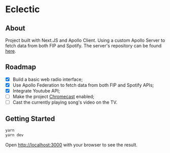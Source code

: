 

# Eclectic

## About

Project built with Next.JS and Apollo Client. 
Using a custom Apollo Server to fetch data from both FIP and Spotify. The server's repository can be found [here](https://github.com/Razthevan/NextFIP).

## Roadmap

 - [x] Build a basic web radio interface;
 - [x] Use Apollo Federation to fetch data from both FIP and Spotify APIs;
 - [x] Integrate Youtube API;
 - [ ]  Make the project [Chromecast](https://support.google.com/chromecast/answer/3265953?hl=en) enabled;
 - [ ] Cast the currently playing song's video on the TV. 

## Getting Started

```bash
yarn
yarn dev
```

Open [http://localhost:3000](http://localhost:3000) with your browser to see the result.



